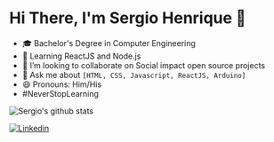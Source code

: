 # Hi There, I'm Sergio Henrique 👋

- 🎓 Bachelor's Degree in Computer Engineering
- 🌱 Learning ReactJS and Node.js
- 👯 I’m looking to collaborate on Social impact open source projects
- 💬 Ask me about `[HTML, CSS, Javascript, ReactJS, Arduino]`
- 😄 Pronouns: Him/His
- #NeverStopLearning

![Sergio's github stats](https://github-readme-stats.vercel.app/api?username=sergiostvs&show_icons=true&theme=chartreuse-dark)

[![Linkedin](https://img.shields.io/badge/-LinkedIn-0D0D0D?style=flat&labelColor=0D0D0D&logo=Linkedin&Color=white)](https://www.linkedin.com/in/sergiostvs/)
